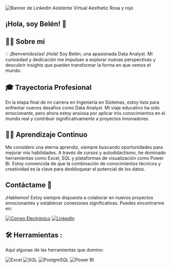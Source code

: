 
![Banner de Linkedin Asistente Virtual Aesthetic Rosa y rojo](https://github.com/BelenGerez/belengerez/assets/108203320/a3b537ca-4ef8-444c-9115-d0d65e7e88a5)

## ¡Hola, soy Belén! 👋
## 💁‍♀️ Sobre mí
💡 ¡Bienvenidos/as!
¡Hola! Soy Belén, una apasionada Data Analyst. Mi curiosidad y dedicación me impulsan a explorar nuevas perspectivas y descubrir insights que pueden transformar la forma en que vemos el mundo.

## 🎓 Trayectoria Profesional
En la etapa final de mi carrera en Ingeniería en Sistemas, estoy lista para enfrentar nuevos desafíos como Data Analyst. Mi viaje educativo ha sido emocionante, pero ahora estoy ansiosa por aplicar mis conocimientos en el mundo real y contribuir significativamente a proyectos innovadores.

## 👩‍💻 Aprendizaje Continuo
Me considero una eterna aprendiz, siempre buscando oportunidades para mejorar mis habilidades. A través de cursos y autodidactismo, he dominado herramientas como Excel, SQL y plataformas de visualización como Power BI. Estoy convencida de que la combinación de conocimientos técnicos y creatividad es la clave para desbloquear el potencial de los datos.

## Contáctame 📲
¡Hablemos! Estoy siempre dispuesta a colaborar en nuevos proyectos emocionantes y establecer conexiones significativas. Puedes encontrarme en: 
<div align="left">
    <a href="mailto:gerezbelen@gmail.com"><img src="https://img.icons8.com/color/48/000000/email.png" alt="Correo Electrónico"/></a>
    <a href="https://www.linkedin.com/in/belengerez/" target="_blank"><img src="https://img.icons8.com/color/48/000000/linkedin.png" alt="LinkedIn"/></a>
</div>

   
 ## :hammer_and_wrench: Herramientas :
Aquí algunas de las herramientas que domino:

<div align="left">
    <img src="https://img.icons8.com/color/48/000000/microsoft-excel-2019.png" alt="Excel"/>
    <img src="https://img.icons8.com/color/48/000000/sql.png" alt="SQL"/>
    <img src="https://img.icons8.com/color/48/000000/postgreesql.png" alt="PostgreSQL"/>
    <img src="https://img.icons8.com/color/48/000000/power-bi.png" alt="Power BI"/>
</div>

  
